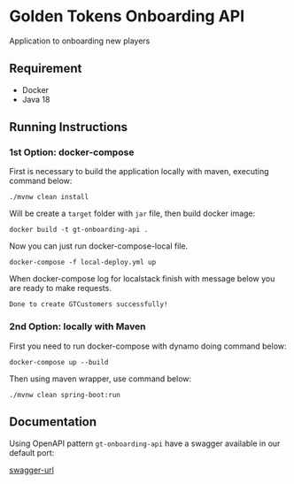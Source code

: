# Golden Tokens Onboarding API

Application to onboarding new players

## Requirement

 - Docker
 - Java 18

## Running Instructions

### 1st Option: docker-compose

First is necessary to build the application locally with maven, executing command below:

```shell
./mvnw clean install
```

Will be create a `target` folder with `jar` file, then build docker image:

```shell
docker build -t gt-onboarding-api .
```

Now you can just run docker-compose-local file.

```shell
docker-compose -f local-deploy.yml up
```

When docker-compose log for localstack finish with message below you are ready to make requests.
```
Done to create GTCustomers successfully!
```

### 2nd Option: locally with Maven

First you need to run docker-compose with dynamo doing command below:

```shell
docker-compose up --build
```

Then using maven wrapper, use command below:

```shell
./mvnw clean spring-boot:run
```

## Documentation

Using OpenAPI pattern `gt-onboarding-api` have a swagger available in our default port:

[swagger-url](http://localhost:37001/swagger-ui/)



